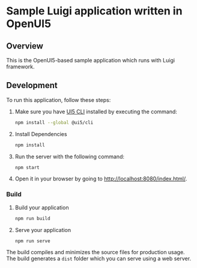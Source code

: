 # Sample Luigi application written in OpenUI5

## Overview

This is the OpenUI5-based sample application which runs with Luigi framework.


## Development


To run this application, follow these steps:

1. Make sure you have [UI5 CLI](https://sap.github.io/ui5-tooling/pages/CLI/) installed by executing the command: 
    ```bash
    npm install --global @ui5/cli
    ```

2. Install Dependencies
    ```bash
    npm install
    ```
        
3. Run the server with the following command:
    ```bash
    npm start
    ```
    
4. Open it in your browser by going to [http://localhost:8080/index.html/](http://localhost:8080/index.html).


### Build

1. Build your application
    ```bash
    npm run build
    ```
    
2. Serve your application
    ```bash
    npm run serve
    ```


The build compiles and minimizes the source files for production usage.
The build generates a `dist` folder which you can serve using a web server.
